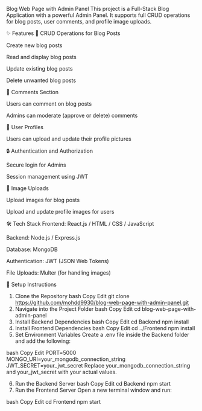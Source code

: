 Blog Web Page with Admin Panel
This project is a Full-Stack Blog Application with a powerful Admin Panel.
It supports full CRUD operations for blog posts, user comments, and profile image uploads.

✨ Features
📝 CRUD Operations for Blog Posts

Create new blog posts

Read and display blog posts

Update existing blog posts

Delete unwanted blog posts

💬 Comments Section

Users can comment on blog posts

Admins can moderate (approve or delete) comments

👤 User Profiles

Users can upload and update their profile pictures

🔒 Authentication and Authorization

Secure login for Admins

Session management using JWT

📸 Image Uploads

Upload images for blog posts

Upload and update profile images for users

🛠️ Tech Stack
Frontend: React.js / HTML / CSS / JavaScript

Backend: Node.js / Express.js

Database: MongoDB

Authentication: JWT (JSON Web Tokens)

File Uploads: Multer (for handling images)

🚀 Setup Instructions
1. Clone the Repository
bash
Copy
Edit
git clone https://github.com/mohdd9930/blog-web-page-with-admin-panel.git
2. Navigate into the Project Folder
bash
Copy
Edit
cd blog-web-page-with-admin-panel
3. Install Backend Dependencies
bash
Copy
Edit
cd Backend
npm install
4. Install Frontend Dependencies
bash
Copy
Edit
cd ../Frontend
npm install
5. Set Environment Variables
Create a .env file inside the Backend folder and add the following:

bash
Copy
Edit
PORT=5000
MONGO_URI=your_mongodb_connection_string
JWT_SECRET=your_jwt_secret
Replace your_mongodb_connection_string and your_jwt_secret with your actual values.

6. Run the Backend Server
bash
Copy
Edit
cd Backend
npm start
7. Run the Frontend Server
Open a new terminal window and run:

bash
Copy
Edit
cd Frontend
npm start
